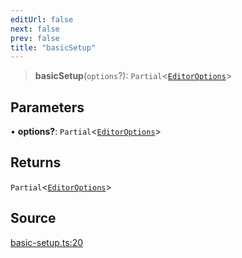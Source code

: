 ```yaml
---
editUrl: false
next: false
prev: false
title: "basicSetup"
---
```


> **basicSetup**(`options`?): `Partial`\<[`EditorOptions`](/api-core/interfaces/editoroptions/)\>

## Parameters

• **options?**: `Partial`\<[`EditorOptions`](/api-core/interfaces/editoroptions/)\>

## Returns

`Partial`\<[`EditorOptions`](/api-core/interfaces/editoroptions/)\>

## Source

[basic-setup.ts:20](https://github.com/dgmjs/dgmjs/blob/main/packages/core/src/basic-setup.ts#L20)
